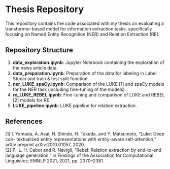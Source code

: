 # Thesis Repository

This repository contains the code associated with my thesis on evaluating a transformer-based model for information extraction tasks, specifically focusing on Named Entity Recognition (NER) and Relation Extraction (RE).

## Repository Structure

1. **data_exploration.ipynb**: Jupyter Notebook containing the exploration of the news article data.
2. **data_preparation.ipynb**: Preparation of the data for labeling in Label Studio and train & test split function.
3. **ner_LUKE_spaCy.ipynb**: Comparison of the LUKE [1] and spaCy models for the NER task (including fine-tuning of the models).
4. **re_LUKE_REBEL.ipynb**: Fine-tuning and comparison of LUKE and REBEL [2] models for RE.
5. **LUKE_pipeline.ipynb**: LUKE pipeline for relation extraction.

## References

[1] I. Yamada, A. Asai, H. Shindo, H. Takeda, and Y. Matsumoto, “Luke: Deep con- textualized entity representations with entity-aware self-attention,” arXiv preprint arXiv:2010.01057, 2020.  
[2] P.-L. H. Cabot and R. Navigli, “Rebel: Relation extraction by end-to-end language generation,” in Findings of the Association for Computational Linguistics: EMNLP 2021, 2021, pp. 2370–2381.
